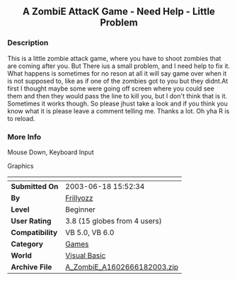 ﻿<div align="center">

## A ZombiE AttacK Game \- Need Help \- Little Problem


</div>

### Description

This is a little zombie attack game, where you have to shoot zombies that are coming after you. But There ius a small problem, and I need help to fix it. What happens is sometimes for no reson at all it will say game over when it is not supposed to, like as if one of the zombies got to you but they didnt.At first I thought maybe some were going off screen where you could see them and then they would pass the line to kill you, but I don't think that is it. Sometimes it works though. So please jhust take a look and if you think you know what it is please leave a comment telling me. Thanks a lot. Oh yha R is to reload.
 
### More Info
 
Mouse Down, Keyboard Input

Graphics


<span>             |<span>
---                |---
**Submitted On**   |2003-06-18 15:52:34
**By**             |[Frillyozz](https://github.com/Planet-Source-Code/PSCIndex/blob/master/ByAuthor/frillyozz.md)
**Level**          |Beginner
**User Rating**    |3.8 (15 globes from 4 users)
**Compatibility**  |VB 5\.0, VB 6\.0
**Category**       |[Games](https://github.com/Planet-Source-Code/PSCIndex/blob/master/ByCategory/games__1-38.md)
**World**          |[Visual Basic](https://github.com/Planet-Source-Code/PSCIndex/blob/master/ByWorld/visual-basic.md)
**Archive File**   |[A\_ZombiE\_A1602666182003\.zip](https://github.com/Planet-Source-Code/frillyozz-a-zombie-attack-game-need-help-little-problem__1-46265/archive/master.zip)









